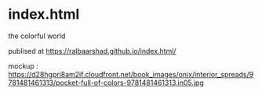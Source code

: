 # index.html

the colorful world

publised at https://ralbaarshad.github.io/index.html/

mockup : https://d28hgpri8am2if.cloudfront.net/book_images/onix/interior_spreads/9781481461313/pocket-full-of-colors-9781481461313.in05.jpg

